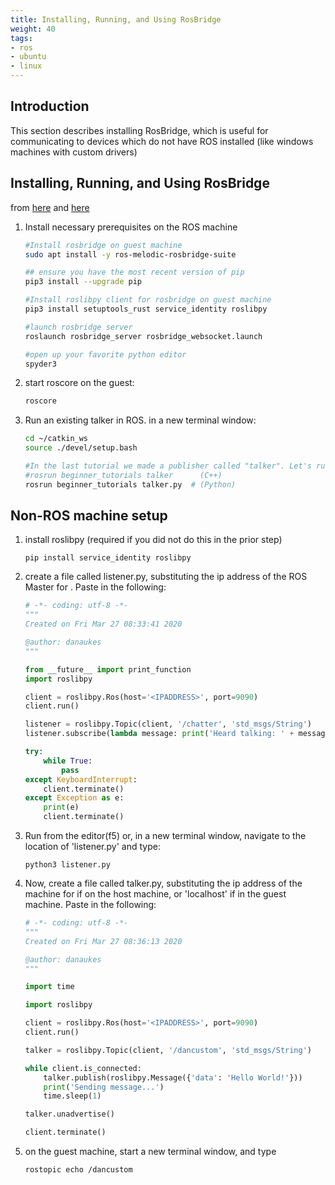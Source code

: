 ```yaml
---
title: Installing, Running, and Using RosBridge
weight: 40
tags:
- ros
- ubuntu
- linux
---
```


## Introduction

This section describes installing RosBridge, which is useful for communicating to devices which do not have ROS installed (like windows machines with custom drivers)

## Installing, Running, and Using RosBridge

from [here](https://wiki.ros.org/rosbridge_suite/Tutorials/RunningRosbridge) and [here](https://roslibpy.readthedocs.io/en/latest/examples.html)

<!--
```bash
#sudo apt install -y ros-melodic-rosbridge-library ros-melodic-rosbridge-msgs ros-melodic-rosbridge-server ros-melodic-rosbridge-suite
```
-->
1. Install necessary prerequisites on the ROS machine
    ```bash
    #Install rosbridge on guest machine
    sudo apt install -y ros-melodic-rosbridge-suite

    ## ensure you have the most recent version of pip
    pip3 install --upgrade pip

    #Install roslibpy client for rosbridge on guest machine
    pip3 install setuptools_rust service_identity roslibpy

    #launch rosbridge server
    roslaunch rosbridge_server rosbridge_websocket.launch

    #open up your favorite python editor
    spyder3
    ```

1. start roscore on the guest:

    ```bash
    roscore
    ```

1. Run an existing talker in ROS.  in a new terminal window:
    ```bash
    cd ~/catkin_ws
    source ./devel/setup.bash

    #In the last tutorial we made a publisher called "talker". Let's run it:
    #rosrun beginner_tutorials talker      (C++)
    rosrun beginner_tutorials talker.py  # (Python)
    ```

## Non-ROS machine setup


1. install roslibpy (required if you did not do this in the prior step)

    ```
    pip install service_identity roslibpy
    ```

1. create a file called listener.py, substituting the ip address of the ROS Master for <IPADDRESS>.  Paste in the following:

    ```python
    # -*- coding: utf-8 -*-
    """
    Created on Fri Mar 27 08:33:41 2020

    @author: danaukes
    """

    from __future__ import print_function
    import roslibpy

    client = roslibpy.Ros(host='<IPADDRESS>', port=9090)
    client.run()

    listener = roslibpy.Topic(client, '/chatter', 'std_msgs/String')
    listener.subscribe(lambda message: print('Heard talking: ' + message['data']))

    try:
        while True:
            pass
    except KeyboardInterrupt:
        client.terminate()
    except Exception as e:
        print(e)
        client.terminate()
    ```

1. Run from the editor(f5) or, in a new terminal window, navigate to the location of 'listener.py' and type:

    ```
    python3 listener.py
    ```

1. Now, create a file called talker.py, substituting the ip address of the machine for <IPADDRESS> if on the host machine, or 'localhost' if in the guest machine.  Paste in the following:

    ```python
    # -*- coding: utf-8 -*-
    """
    Created on Fri Mar 27 08:36:13 2020

    @author: danaukes
    """

    import time

    import roslibpy

    client = roslibpy.Ros(host='<IPADDRESS>', port=9090)
    client.run()

    talker = roslibpy.Topic(client, '/dancustom', 'std_msgs/String')

    while client.is_connected:
        talker.publish(roslibpy.Message({'data': 'Hello World!'}))
        print('Sending message...')
        time.sleep(1)

    talker.unadvertise()

    client.terminate()
    ```

1. on the guest machine, start a new terminal window, and type

    ```bash
    rostopic echo /dancustom
    ```
